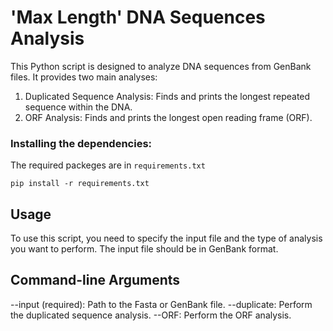 # 'Max Length' DNA Sequences Analysis

This Python script is designed to analyze DNA sequences from GenBank files. It provides two main analyses:

1. Duplicated Sequence Analysis: Finds and prints the longest repeated sequence within the DNA.
2. ORF Analysis: Finds and prints the longest open reading frame (ORF).

### Installing the dependencies:
The required packeges are in `requirements.txt`
```
pip install -r requirements.txt
```
## Usage
To use this script, you need to specify the input file and the type of analysis you want to perform. The input file should be in GenBank format.

## Command-line Arguments
--input (required): Path to the Fasta or GenBank file.
--duplicate: Perform the duplicated sequence analysis.
--ORF: Perform the ORF analysis.

